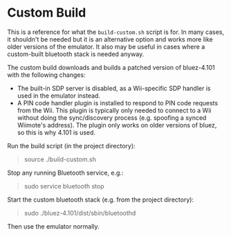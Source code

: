 # Custom Build

This is a reference for what the `build-custom.sh` script is for. In many cases, 
it shouldn't be needed but it is an alternative option and works more like older
versions of the emulator. It also may be useful in cases where a custom-built
bluetooth stack is needed anyway.

The custom build downloads and builds a patched version of bluez-4.101 with
the following changes:

  - The built-in SDP server is disabled, as a Wii-specific SDP handler is used
    in the emulator instead.
  - A PIN code handler plugin is installed to respond to PIN code requests from
    the Wii. This plugin is typically only needed to connect to a Wii without
    doing the sync/discovery process (e.g. spoofing a synced Wiimote's address).
    The plugin only works on older versions of bluez, so this is why 4.101 is
    used.

Run the build script (in the project directory):

  > source ./build-custom.sh

Stop any running Bluetooth service, e.g.:

  > sudo service bluetooth stop

Start the custom bluetooth stack (e.g. from the project directory):

  > sudo ./bluez-4.101/dist/sbin/bluetoothd

Then use the emulator normally.